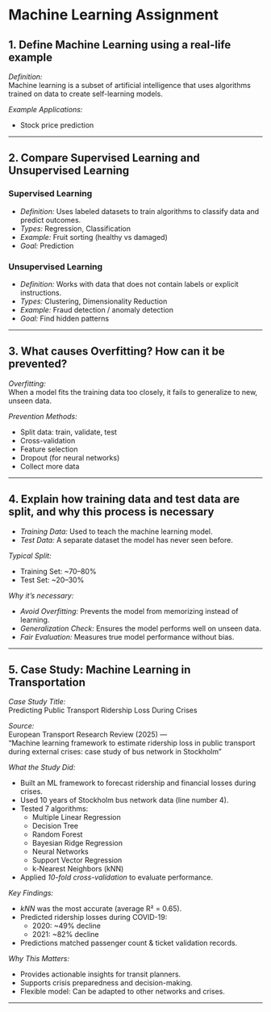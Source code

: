 # Machine Learning Assignment

## 1. Define Machine Learning using a real-life example
*Definition:*  
Machine learning is a subset of artificial intelligence that uses algorithms trained on data to create self-learning models.  

*Example Applications:*  
- Stock price prediction  

---

## 2. Compare Supervised Learning and Unsupervised Learning

### Supervised Learning
- *Definition:* Uses labeled datasets to train algorithms to classify data and predict outcomes.  
- *Types:* Regression, Classification  
- *Example:* Fruit sorting (healthy vs damaged)  
- *Goal:* Prediction  

### Unsupervised Learning
- *Definition:* Works with data that does not contain labels or explicit instructions.  
- *Types:* Clustering, Dimensionality Reduction  
- *Example:* Fraud detection / anomaly detection  
- *Goal:* Find hidden patterns  

---

## 3. What causes Overfitting? How can it be prevented?

*Overfitting:*  
When a model fits the training data too closely, it fails to generalize to new, unseen data.  

*Prevention Methods:*  
- Split data: train, validate, test  
- Cross-validation  
- Feature selection  
- Dropout (for neural networks)  
- Collect more data  

---

## 4. Explain how training data and test data are split, and why this process is necessary

- *Training Data:* Used to teach the machine learning model.  
- *Test Data:* A separate dataset the model has never seen before.  

*Typical Split:*  
- Training Set: ~70–80%  
- Test Set: ~20–30%  

*Why it’s necessary:*  
- *Avoid Overfitting:* Prevents the model from memorizing instead of learning.  
- *Generalization Check:* Ensures the model performs well on unseen data.  
- *Fair Evaluation:* Measures true model performance without bias.  

---

## 5. Case Study: Machine Learning in Transportation

*Case Study Title:*  
Predicting Public Transport Ridership Loss During Crises  

*Source:*  
European Transport Research Review (2025) —  
“Machine learning framework to estimate ridership loss in public transport during external crises: case study of bus network in Stockholm”  

*What the Study Did:*  
- Built an ML framework to forecast ridership and financial losses during crises.  
- Used 10 years of Stockholm bus network data (line number 4).  
- Tested 7 algorithms:  
  - Multiple Linear Regression  
  - Decision Tree  
  - Random Forest  
  - Bayesian Ridge Regression  
  - Neural Networks  
  - Support Vector Regression  
  - k-Nearest Neighbors (kNN)  
- Applied *10-fold cross-validation* to evaluate performance.  

*Key Findings:*  
- *kNN* was the most accurate (average R² = 0.65).  
- Predicted ridership losses during COVID-19:  
  - 2020: ~49% decline  
  - 2021: ~82% decline  
- Predictions matched passenger count & ticket validation records.  

*Why This Matters:*  
- Provides actionable insights for transit planners.  
- Supports crisis preparedness and decision-making.  
- Flexible model: Can be adapted to other networks and crises.  

---
